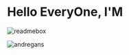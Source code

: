 <h1>Hello EveryOne, I'M</h1>

![readmebox](https://github.com/02ahmadfarhan/02ahmadfarhan/assets/72092280/35ba842a-139a-48e5-bc4b-4fec0908c55d)
<!-- ![readmebox](https://count.getloli.com/get/@han?theme=moebooru) -->
<!-- <img src="https://github.com/Platane/snk/raw/output/github-contribution-grid-snake.svg" alt="e" style="max-width: 100%;"> -->

<p align="left"> <img src="https://komarev.com/ghpvc/?username=02ahmadfarhan&label=Profile%20views&color=brightgreen&style=flat" alt="andregans" /> </p>


